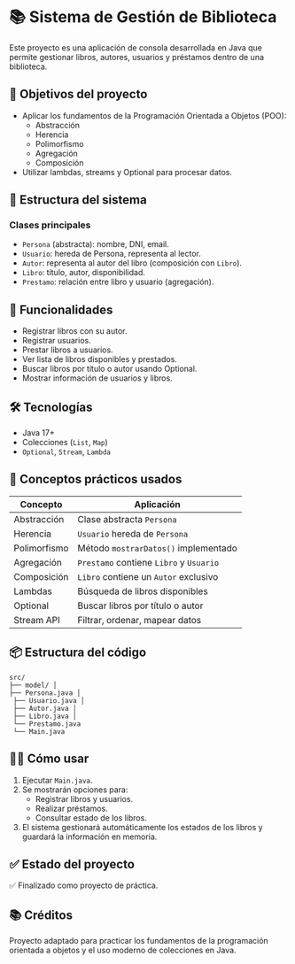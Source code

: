 # 📚 Sistema de Gestión de Biblioteca

Este proyecto es una aplicación de consola desarrollada en Java que permite gestionar libros, autores, usuarios y préstamos dentro de una biblioteca.

## 🎯 Objetivos del proyecto

- Aplicar los fundamentos de la Programación Orientada a Objetos (POO):
    - Abstracción
    - Herencia
    - Polimorfismo
    - Agregación
    - Composición
- Utilizar lambdas, streams y Optional para procesar datos.

## 🧩 Estructura del sistema

### Clases principales

- `Persona` (abstracta): nombre, DNI, email.
- `Usuario`: hereda de Persona, representa al lector.
- `Autor`: representa al autor del libro (composición con `Libro`).
- `Libro`: título, autor, disponibilidad.
- `Prestamo`: relación entre libro y usuario (agregación).

## 🧠 Funcionalidades

- Registrar libros con su autor.
- Registrar usuarios.
- Prestar libros a usuarios.
- Ver lista de libros disponibles y prestados.
- Buscar libros por título o autor usando Optional.
- Mostrar información de usuarios y libros.

## 🛠️ Tecnologías

- Java 17+
- Colecciones (`List`, `Map`)
- `Optional`, `Stream`, `Lambda`

## 🧪 Conceptos prácticos usados

| Concepto       | Aplicación                                |
|----------------|--------------------------------------------|
| Abstracción    | Clase abstracta `Persona`                 |
| Herencia       | `Usuario` hereda de `Persona`            |
| Polimorfismo   | Método `mostrarDatos()` implementado     |
| Agregación     | `Prestamo` contiene `Libro` y `Usuario`  |
| Composición    | `Libro` contiene un `Autor` exclusivo    |
| Lambdas        | Búsqueda de libros disponibles            |
| Optional       | Buscar libros por título o autor          |
| Stream API     | Filtrar, ordenar, mapear datos            |

## 📦 Estructura del código
```text
src/ 
├── model/ │ 
├── Persona.java │
 ├── Usuario.java │ 
 ├── Autor.java │ 
 ├── Libro.java │ 
 └── Prestamo.java 
 └── Main.java
```

## 🧑‍💻 Cómo usar

1. Ejecutar `Main.java`.
2. Se mostrarán opciones para:
    - Registrar libros y usuarios.
    - Realizar préstamos.
    - Consultar estado de los libros.
3. El sistema gestionará automáticamente los estados de los libros y guardará la información en memoria.

## ✅ Estado del proyecto

✅ Finalizado como proyecto de práctica.

## 📚 Créditos

Proyecto adaptado para practicar los fundamentos de la programación orientada a objetos y el uso moderno de colecciones en Java.

